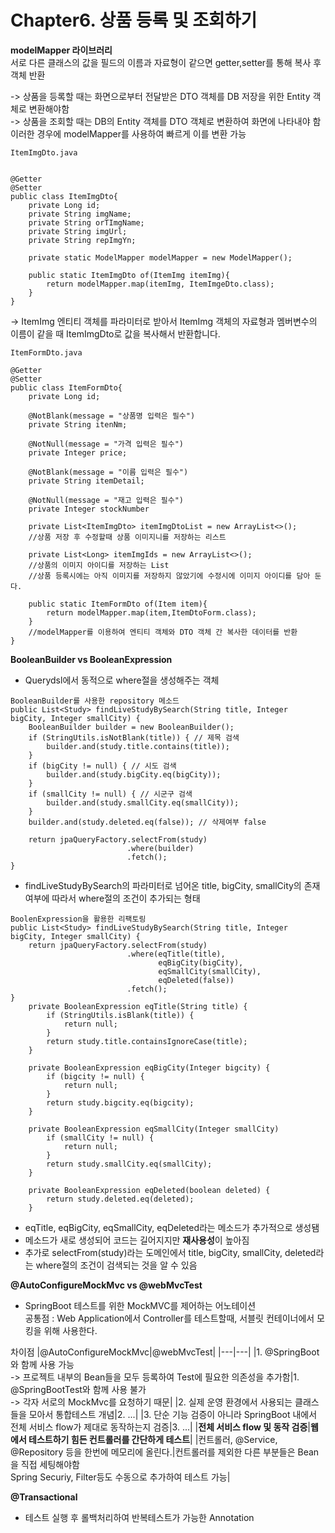 # Chapter6. 상품 등록 및 조회하기

**modelMapper 라이브러리**  
서로 다른 클래스의 값을 필드의 이름과 자료형이 같으면 getter,setter를 통해 복사 후 객체 반환

-> 상품을 등록할 때는 화면으로부터 전달받은 DTO 객체를 DB 저장을 위한 Entity 객체로 변환해야함  
-> 상품을 조회할 때는 DB의 Entity 객체를 DTO 객체로 변환하여 화면에 나타내야 함  
이러한 경우에 modelMapper를 사용하여 빠르게 이를 변환 가능

```
ItemImgDto.java


@Getter
@Setter
public class ItemImgDto{
    private Long id;
    private String imgName;
    private String orTImgName;
    private String imgUrl;
    private String repImgYn;

    private static ModelMapper modelMapper = new ModelMapper();
    
    public static ItemImgDto of(ItemImg itemImg){
        return modelMapper.map(itemImg, ItemImgeDto.class);
    }
}
```
-> ItemImg 엔티티 객체를 파라미터로 받아서 ItemImg 객체의 자료형과 멤버변수의 이름이 같을 때 ItemImgDto로 값을 복사해서 반환합니다.

```
ItemFormDto.java

@Getter
@Setter
public class ItemFormDto{
    private Long id;
    
    @NotBlank(message = "상품명 입력은 필수")
    private String itenNm;

    @NotNull(message = "가격 입력은 필수")
    private Integer price;

    @NotBlank(message = "이름 입력은 필수")
    private String itemDetail;

    @NotNull(message = "재고 입력은 필수")
    private Integer stockNumber

    private List<ItemImgDto> itemImgDtoList = new ArrayList<>();
    //상품 저장 후 수정할때 상품 이미지니를 저장하는 리스트

    private List<Long> itemImgIds = new ArrayList<>();
    //상품의 이미지 아이디를 저장하는 List
    //상품 등록시에는 아직 이미지를 저장하지 않았기에 수정시에 이미지 아이디를 담아 둔다.

    public static ItemFormDto of(Item item){
        return modelMapper.map(item,ItemDtoForm.class);
    }
    //modelMapper를 이용하여 엔티티 객체와 DTO 객체 간 복사한 데이터를 반환
}
```

**BooleanBuilder vs BooleanExpression**  
- Querydsl에서 동적으로 where절을 생성해주는 객체

```
BooleanBuilder를 사용한 repository 메소드
public List<Study> findLiveStudyBySearch(String title, Integer bigCity, Integer smallCity) {
    BooleanBuilder builder = new BooleanBuilder();
    if (StringUtils.isNotBlank(title)) { // 제목 검색
        builder.and(study.title.contains(title));
    }
    if (bigCity != null) { // 시도 검색
        builder.and(study.bigCity.eq(bigCity));
    }
    if (smallCity != null) { // 시군구 검색
        builder.and(study.smallCity.eq(smallCity));
    }
    builder.and(study.deleted.eq(false)); // 삭제여부 false

    return jpaQueryFactory.selectFrom(study)
                          .where(builder)
                          .fetch();
}
```
- findLiveStudyBySearch의 파라미터로 넘어온 title, bigCity, smallCity의 존재 여부에 따라서 where절의 조건이 추가되는 형태


```
BoolenExpression을 활용한 리팩토링
public List<Study> findLiveStudyBySearch(String title, Integer bigCity, Integer smallCity) {
    return jpaQueryFactory.selectFrom(study)
                          .where(eqTitle(title),
                                 eqBigCity(bigCity),
                                 eqSmallCity(smallCity),
                                 eqDeleted(false))
                          .fetch();
}
    private BooleanExpression eqTitle(String title) {
        if (StringUtils.isBlank(title)) {
            return null;
        }
        return study.title.containsIgnoreCase(title);
    }

    private BooleanExpression eqBigCity(Integer bigcity) {
        if (bigcity != null) {
            return null;
        }
        return study.bigcity.eq(bigcity);
    }

    private BooleanExpression eqSmallCity(Integer smallCity)
        if (smallCity != null) {
            return null;
        }
        return study.smallCity.eq(smallCity);
    }

    private BooleanExpression eqDeleted(boolean deleted) {
        return study.deleted.eq(deleted);
    }
```
- eqTitle, eqBigCity, eqSmallCity, eqDeleted라는 메소드가 추가적으로 생성됌
- 메소드가 새로 생성되어 코드는 길어지지만 **재사용성**이 높아짐
- 추가로 selectFrom(study)라는 도메인에서 title, bigCity, smallCity, deleted라는 where절의 조건이 검색되는 것을 알 수 있음

**@AutoConfigureMockMvc vs @webMvcTest**
- SpringBoot 테스트를 위한 MockMVC를 제어하는 어노테이션  
공통점 : Web Application에서 Controller를 테스트할때, 서블릿 컨테이너에서 모킹을 위해 사용한다.

차이점
|@AutoConfigureMockMvc|@webMvcTest|
|---|---|
|1. @SpringBoot와 함께 사용 가능<br> -> 프로젝트 내부의 Bean들을 모두 등록하여 Test에 필요한 의존성을 추가함|1. @SpringBootTest와 함께 사용 불가 <br> -> 각자 서로의 MockMvc를 요청하기 때문|
|2. 실제 운영 환경에서 사용되는 클래스들을 모아서 통합테스트 개념|2. ...|
|3. 단순 기능 검증이 아니라 SpringBoot 내에서 전체 서비스 flow가 제대로 동작하는지 검증|3. ...|
|**전체 서비스 flow 및 동작 검증**|**웹에서 테스트하기 힘든 컨트롤러를 간단하게 테스트**|
|컨트롤러, @Service, @Repository 등을 한번에 메모리에 올린다.|컨트롤러를 제외한 다른 부분들은 Bean을 직접 세팅해야함<br> Spring Securiy, Filter등도 수동으로 추가하여 테스트 가능|

**@Transactional**
- 테스트 실행 후 롤백처리하여 반복테스트가 가능한 Annotation
